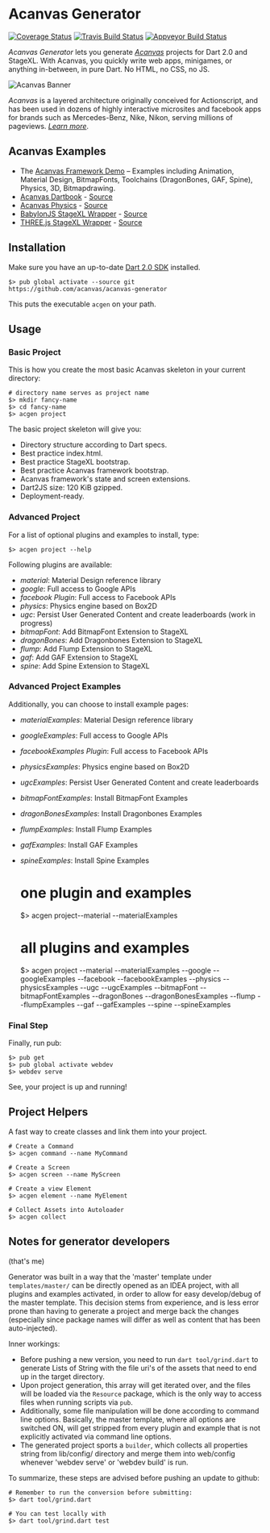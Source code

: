 # Acanvas Generator

[![Coverage Status](https://coveralls.io/repos/acanvas/acanvas-generator/badge.svg?branch=master)](https://coveralls.io/github/block-forest/acanvas-generator)
[![Travis Build Status](https://travis-ci.org/acanvas/acanvas-generator.svg?branch=master)](https://travis-ci.org/block-forest/acanvas-generator)
[![Appveyor Build Status](https://ci.appveyor.com/api/projects/status/vgk8ojml63nd68be?svg=true)](https://ci.appveyor.com/project/nilsdoehring/acanvas-generator)

*Acanvas Generator* lets you generate *[Acanvas](https://github.com/acanvas/acanvas-framework)* projects for Dart 2.0 and StageXL.
With Acanvas, you quickly write web apps, minigames, or anything in-between, in pure Dart. 
No HTML, no CSS, no JS. 

![Acanvas Banner](http://acanvas.sounddesignz.com/acanvas-framework/assets/autoload/acanvas-logo-wide-bnw@2x.png)

*Acanvas* is a layered architecture originally conceived for Actionscript,
and has been used in dozens of highly interactive microsites and facebook apps for brands such as Mercedes-Benz, Nike, Nikon, serving millions of pageviews.
*[Learn more](https://github.com/acanvas/acanvas-framework)*.

## Acanvas Examples

* The [Acanvas Framework Demo](http://acanvas.sounddesignz.com/acanvas-framework/) – Examples including Animation, Material Design, BitmapFonts, Toolchains (DragonBones, GAF, Spine), Physics, 3D, Bitmapdrawing.
* [Acanvas Dartbook](http://acanvas.sounddesignz.com/acanvas-dartbook/) - [Source](https://github.com/acanvas/acanvas-dartbook)
* [Acanvas Physics](http://acanvas.sounddesignz.com/acanvas-physics/) - [Source](https://github.com/blockforest/acanvas-physics/tree/master/lib/src/Examples)
* [BabylonJS StageXL Wrapper](http://acanvas.sounddesignz.com/stagexl/babylonjs-interop/) - [Source](https://github.com/acanvas/babylonjs-dart-facade/tree/master/example)
* [THREE.js StageXL Wrapper](http://acanvas.sounddesignz.com/stagexl/threejs-interop/) - [Source](https://github.com/acanvas/threejs-dart-facade/tree/master/example)

## Installation

Make sure you have an up-to-date [Dart 2.0 SDK](https://webdev.dartlang.org/tools/sdk#install) installed.

    $> pub global activate --source git https://github.com/acanvas/acanvas-generator

This puts the executable `acgen` on your path.

## Usage

### Basic Project

This is how you create the most basic Acanvas skeleton in your current directory:

    # directory name serves as project name
    $> mkdir fancy-name
    $> cd fancy-name
    $> acgen project

The basic project skeleton will give you:
 
 * Directory structure according to Dart specs.
 * Best practice index.html.
 * Best practice StageXL bootstrap.
 * Best practice Acanvas framework bootstrap.
 * Acanvas framework's state and screen extensions.
 * Dart2JS size: 120 KiB gzipped.
 * Deployment-ready.
 
### Advanced Project
 
For a list of optional plugins and examples to install, type:
    
    $> acgen project --help

Following plugins are available:
 * *material*: Material Design reference library
 * *google*: Full access to Google APIs
 * *facebook Plugin*: Full access to Facebook APIs
 * *physics*: Physics engine based on Box2D
 * *ugc*: Persist User Generated Content and create leaderboards (work in progress)
 * *bitmapFont*: Add BitmapFont Extension to StageXL
 * *dragonBones*: Add Dragonbones Extension to StageXL
 * *flump*: Add Flump Extension to StageXL
 * *gaf*: Add GAF Extension to StageXL
 * *spine*: Add Spine Extension to StageXL

### Advanced Project Examples

Additionally, you can choose to install example pages:

 * *materialExamples*: Material Design reference library
 * *googleExamples*: Full access to Google APIs
 * *facebookExamples Plugin*: Full access to Facebook APIs
 * *physicsExamples*: Physics engine based on Box2D
 * *ugcExamples*: Persist User Generated Content and create leaderboards
 * *bitmapFontExamples*: Install BitmapFont Examples
 * *dragonBonesExamples*: Install Dragonbones Examples
 * *flumpExamples*: Install Flump Examples
 * *gafExamples*: Install GAF Examples
 * *spineExamples*: Install Spine Examples
 
 
    # one plugin and examples
    $> acgen project--material --materialExamples
    
    # all plugins and examples
    $> acgen project --material --materialExamples --google --googleExamples --facebook --facebookExamples --physics --physicsExamples --ugc --ugcExamples --bitmapFont --bitmapFontExamples --dragonBones --dragonBonesExamples --flump --flumpExamples --gaf --gafExamples --spine --spineExamples 

### Final Step

Finally, run pub:

    $> pub get
    $> pub global activate webdev
    $> webdev serve

See, your project is up and running!

## Project Helpers

A fast way to create classes and link them into your project.

    # Create a Command
    $> acgen command --name MyCommand
    
    # Create a Screen
    $> acgen screen --name MyScreen
    
    # Create a view Element
    $> acgen element --name MyElement
    
    # Collect Assets into Autoloader
    $> acgen collect

## Notes for generator developers 
(that's me)

Generator was built in a way that the 'master' template under `templates/master/` can be directly opened as an IDEA project, with all plugins and examples activated, in order to allow for easy develop/debug of the master template. This decision stems from experience, and is less error prone than having to generate a project and merge back the changes (especially since package names will differ as well as content that has been auto-injected).

Inner workings:
- Before pushing a new version, you need to run `dart tool/grind.dart` to generate Lists of String with the file uri's of the assets that need to end up in the target directory.
- Upon project generation, this array will get iterated over, and the files will be loaded via the `Resource` package, which is the only way to access files when running scripts via `pub`.
- Additionally, some file manipulation will be done according to command line options. Basically, the master template, where all options are switched ON, will get stripped from every plugin and example that is not explicitly activated via command line options.
- The generated project sports a `builder`, which collects all properties string from lib/config/ directory and merge them into web/config whenever 'webdev serve' or 'webdev build' is run.

To summarize, these steps are advised before pushing an update to github:

    # Remember to run the conversion before submitting:
    $> dart tool/grind.dart

    # You can test locally with
    $> dart tool/grind.dart test

